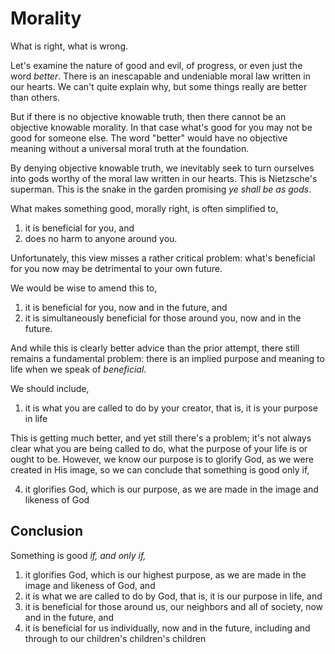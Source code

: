 # Morality

What is right, what is wrong.

Let's examine the nature of good and evil, of progress, or even just the word *better*.
There is an inescapable and undeniable moral law written in our hearts.
We can't quite explain why, but some things really are better than others.

But if there is no objective knowable truth, then there cannot be an objective knowable morality. In that case what's good for you may not be good for someone else.
The word "better" would have no objective meaning without a universal moral truth at the foundation.

By denying objective knowable truth, we inevitably seek to turn ourselves into gods worthy of the moral law written in our hearts. This is Nietzsche's superman. This is the snake in the garden promising *ye shall be as gods*.

What makes something good, morally right, is often simplified to,

1. it is beneficial for you, and
2. does no harm to anyone around you.

Unfortunately, this view misses a rather critical problem: what's beneficial for you now may be detrimental to your own future.

We would be wise to amend this to,

1. it is beneficial for you, now and in the future, and
2. it is simultaneously beneficial for those around you, now and in the future.

And while this is clearly better advice than the prior attempt, there still remains a fundamental problem: there is an implied purpose and meaning to life when we speak of *beneficial*.

We should include,

1. it is what you are called to do by your creator, that is, it is your purpose in life

This is getting much better, and yet still there's a problem; it's not always clear what you are being called to do, what the purpose of your life is or ought to be. However, we know our purpose is to glorify God, as we were created in His image, so we can conclude that something is good only if,

4. it glorifies God, which is our purpose, as we are made in the image and likeness of God




## Conclusion

Something is good *if, and only if,*

1. it glorifies God, which is our highest purpose, as we are made in the image and likeness of God, and
2. it is what we are called to do by God, that is, it is our purpose in life, and
3. it is beneficial for those around us, our neighbors and all of society, now and in the future, and
4. it is beneficial for us individually, now and in the future, including and through to our children's children's children













